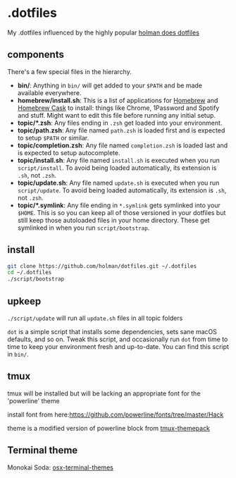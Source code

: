 # .dotfiles
My .dotfiles influenced by the highly popular [holman does dotfiles](https://github.com/holman/dotfiles)


## components

There's a few special files in the hierarchy.

- **bin/**: Anything in `bin/` will get added to your `$PATH` and be made available everywhere.
- **homebrew/install.sh**: This is a list of applications for [Homebrew](http://brew.sh/) and [Homebrew Cask](http://caskroom.io) to install: things like Chrome, 1Password and Spotify and stuff. Might want to edit this file before running any initial setup.
- **topic/\*.zsh**: Any files ending in `.zsh` get loaded into your environment.
- **topic/path.zsh**: Any file named `path.zsh` is loaded first and is expected to setup `$PATH` or similar.
- **topic/completion.zsh**: Any file named `completion.zsh` is loaded last and is expected to setup autocomplete.
- **topic/install.sh**: Any file named `install.sh` is executed when you run `script/install`. To avoid being loaded automatically, its extension is `.sh`, not `.zsh`.
- **topic/update.sh**: Any file named `update.sh` is executed when you run `script/update`. To avoid being loaded automatically, its extension is `.sh`, not `.zsh`.
- **topic/\*.symlink**: Any file ending in `*.symlink` gets symlinked into your `$HOME`. This is so you can keep all of those versioned in your dotfiles but still keep those autoloaded files in your home directory. These get symlinked in when you run `script/bootstrap`.


## install

```sh
git clone https://github.com/holman/dotfiles.git ~/.dotfiles
cd ~/.dotfiles
./script/bootstrap
```

## upkeep
`./script/update` will run all `update.sh` files in all topic folders

`dot` is a simple script that installs some dependencies, sets sane macOS
defaults, and so on. Tweak this script, and occasionally run `dot` from
time to time to keep your environment fresh and up-to-date. You can find
this script in `bin/`.

## tmux

tmux will be installed but will be lacking an appropriate font for the 'powerline' theme

install font from here:https://github.com/powerline/fonts/tree/master/Hack

theme is a modified version of powerline block from [tmux-themepack](https://github.com/jimeh/tmux-themepack)


## Terminal theme

Monokai Soda: [osx-terminal-themes](https://github.com/lysyi3m/osx-terminal-themes)
